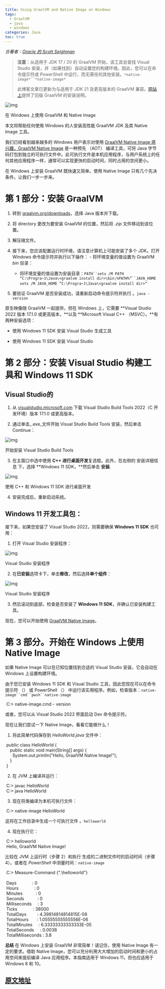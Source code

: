 ```yaml
---
title: Using GraalVM and Native Image on Windows
tags:
  - GraalVM
  - java
  - windows
categories: Java
toc: true
---
```



_合著者：_[_Oracle 的 Scott Seighman_](https://medium.com/u/d11b08cee2a4?source=post_page---user_mention--9954dc071311--------------------------------)

> **注意**：从适用于 JDK 17 / 20 的 GraalVM 开始，该工具会查找 Visual Studio 安装，并（如果找到）自动设置您的构建环境。因此，您可以在命令提示符或 PowerShell 中运行，而无需任何其他安装。`*native-image*``*native-image*`
> 
> 此博客文章已更新为与适用于 JDK 21 及更高版本的 GraalVM 兼容。[网站上](https://www.graalvm.org/latest/docs/)提供了旧版 GraalVM 的安装说明。

![img](http://test-fsservice.oss-cn-shanghai.aliyuncs.com/fs/test/2024/202412051444706.png)

在 Windows 上使用 GraalVM 和 Native Image

本文将帮助任何使用 Windows 的人安装高性能 GraalVM JDK 及其 Native Image 工具。

我们已经看到越来越多的 Windows 用户表示对使用 [GraalVM Native Image 感兴趣，GraalVM Native Image](https://www.graalvm.org/reference-manual/native-image/) 是一种预先 （AOT） 编译工具，可将 Java 字节码打包到独立的可执行文件中。此可执行文件是本机应用程序，与用户系统上的任何其他应用程序一样，通常可以实现更快的启动时间，同时占用的空间更小。

在 Windows 上安装 GraalVM 既快速又简单。使用 Native Image 只有几个先决条件。让我们一步一步来。

# 第 1 部分：安装 GraalVM

1. 转到 [graalvm.org/downloads](https://www.graalvm.org/downloads/)，选择 Java 版本并下载。
    
2. 将 directory 更改为要安装 GraalVM 的位置，然后将 _.zip_ 文件移动到该位置。
    
3. 解压缩文件。
    
4. 接下来，您应该配置运行时环境，请注意计算机上可能安装了多个 JDK。打开 Windows 命令提示符并执行以下操作： - 将环境变量的值设置为 GraalVM _bin_ 目录：
    
    - 将环境变量的值设置为安装目录：`PATH``setx /M PATH “C:\Progra~1\Java\<graalvm install dir>\bin;%PATH%”``JAVA_HOME` `setx /M JAVA_HOME “C:\Progra~1\Java\<graalvm install dir>”`
    
5. 要验证 GraalVM 是否安装成功，请重新启动命令提示符并执行 。`java -version`
    

原生映像随 GraalVM 一起提供，但在 Windows 上，它需要 **Visual Studio 2022 版本 17.1.0 或更高版本，**以及 **Microsoft Visual C++ （MSVC）。**有两种安装选项：

- 使用 Windows 11 SDK 安装 Visual Studio 生成工具
    
- 使用 Windows 11 SDK 安装 Visual Studio
    

# 第 2 部分：安装 Visual Studio 构建工具和 Windows 11 SDK

## Visual Studio的

1. 从 [visualstudio.microsoft.com](https://visualstudio.microsoft.com/thank-you-downloading-visual-studio/?sku=BuildTools&rel=16) 下载 Visual Studio Build Tools 2022（C 开发环境）版本 17.1.0 或更高版本。
    
2. 通过单击_.exe_文件开始 Visual Studio Build Tools 安装，然后单击 Continue：
    

![img](http://test-fsservice.oss-cn-shanghai.aliyuncs.com/fs/test/2024/202412051445499.png)

开始安装 Visual Studio Build Tools

3. 在主窗口中选中使用 **C++ 进行桌面开发**复选框。此外，在右侧的 安装详细信息 下，选择 **Windows 11 SDK，**然后单击 **安装**.
    

![img](http://test-fsservice.oss-cn-shanghai.aliyuncs.com/fs/test/2024/202412051445553.png)

使用 C++ 和 Windows 11 SDK 进行桌面开发

4. 安装完成后，重新启动系统。
    

## Windows 11 开发工具包：

接下来，如果您安装了 Visual Studio 2022，则需要确保 **Windows 11 SDK** 也可用：

1. 打开 Visual Studio 安装程序：
    

![img](http://test-fsservice.oss-cn-shanghai.aliyuncs.com/fs/test/2024/202412051445918.png)

Visual Studio 安装程序

2. 在**已安装**选项卡下，单击**修改**，然后选择**单个组件**：
    

![img](http://test-fsservice.oss-cn-shanghai.aliyuncs.com/fs/test/2024/202412051445424.png)

Visual Studio 安装程序

3. 然后滚动到底部，检查是否安装了 **Windows 11 SDK**，并确认已安装构建工具。
    

现在，您可以开始使用 [GraalVM Native Image](https://www.graalvm.org/reference-manual/native-image/)。

# 第 3 部分。开始在 Windows 上使用 Native Image

如果 Native Image 可以在已知位置找到合适的 Visual Studio 安装，它会自动在 Windows 上设置构建环境。

由于您已安装 Windows 11 SDK 和 Visual Studio 工具，因此您现在可以在命令提示符 （） 或 PowerShell （） 中运行该实用程序。例如，检查版本：`native-image``cmd``pwsh``native-image`

 C:\> native-image.cmd - version

或者，您可以从 Visual Studio 2022 界面启动 Dev 命令提示符。

现在让我们尝试一下 Native Image，看看它能做什么！

1. 将此简单代码保存到 _HelloWorld.java_ 文件中：
    

 public class HelloWorld {  
    public static void main(String[] args) {  
       System.out.println("Hello, GraalVM Native Image!");  
    }  
 }

2. 在 JVM 上编译并运行：
    

 C:\> javac HelloWorld  
 C:\> java HelloWorld

3. 现在将类编译为本机可执行文件：
    

 C:\> native-image HelloWorld

这将在工作目录中生成一个可执行文件 。`helloworld`

4. 现在执行它：
    

 C:\> helloworld      
 Hello, GraalVM Native Image!

比较在 JVM 上运行时（步骤 2）和执行 生成的二进制文件时的启动时间（步骤 4）。或者在 _PowerShell_ 中测量时间：`native-image`

 C:\> Measure-Command {".\helloworld"}  
       
 Days              : 0  
 Hours             : 0  
 Minutes           : 0  
 Seconds           : 0  
 Milliseconds      : 3  
 Ticks             : 38000  
 TotalDays         : 4.39814814814815E-08  
 TotalHours        : 1.05555555555556E-06  
 TotalMinutes      : 6.33333333333333E-05  
 TotalSeconds      : 0.0038  
 TotalMilliseconds : 3.8

**总结** 在 Windows 上安装 GraalVM 非常简单！请记住，使用 Native Image 有一定的要求。借助 Native Image，您可以充分利用大大增加的启动时间和更小的占用空间来提前编译 Java 应用程序。本指南适用于 Windows 11，但也应适用于 Windows 8 和 10。


## [原文地址](https://medium.com/graalvm/using-graalvm-and-native-image-on-windows-10-9954dc071311)